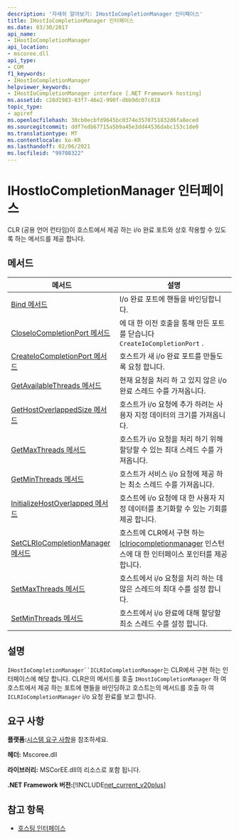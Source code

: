 ```yaml
---
description: '자세히 알아보기: IHostIoCompletionManager 인터페이스'
title: IHostIoCompletionManager 인터페이스
ms.date: 03/30/2017
api_name:
- IHostIoCompletionManager
api_location:
- mscoree.dll
api_type:
- COM
f1_keywords:
- IHostIoCompletionManager
helpviewer_keywords:
- IHostIoCompletionManager interface [.NET Framework hosting]
ms.assetid: c28d1983-83f7-46e2-990f-dbb9dc07c818
topic_type:
- apiref
ms.openlocfilehash: 30cb0ecbfd9645bc0374e3570751832d6fa8eced
ms.sourcegitcommit: ddf7edb67715a5b9a45e3dd44536dabc153c1de0
ms.translationtype: MT
ms.contentlocale: ko-KR
ms.lasthandoff: 02/06/2021
ms.locfileid: "99708322"
---
```

# <a name="ihostiocompletionmanager-interface"></a>IHostIoCompletionManager 인터페이스

CLR (공용 언어 런타임)이 호스트에서 제공 하는 i/o 완료 포트와 상호 작용할 수 있도록 하는 메서드를 제공 합니다.  
  
## <a name="methods"></a>메서드  
  
|메서드|설명|  
|------------|-----------------|  
|[Bind 메서드](ihostiocompletionmanager-bind-method.md)|I/o 완료 포트에 핸들을 바인딩합니다.|  
|[CloseIoCompletionPort 메서드](ihostiocompletionmanager-closeiocompletionport-method.md)|에 대 한 이전 호출을 통해 만든 포트를 닫습니다 `CreateIoCompletionPort` .|  
|[CreateIoCompletionPort 메서드](ihostiocompletionmanager-createiocompletionport-method.md)|호스트가 새 i/o 완료 포트를 만들도록 요청 합니다.|  
|[GetAvailableThreads 메서드](ihostiocompletionmanager-getavailablethreads-method.md)|현재 요청을 처리 하 고 있지 않은 i/o 완료 스레드 수를 가져옵니다.|  
|[GetHostOverlappedSize 메서드](ihostiocompletionmanager-gethostoverlappedsize-method.md)|호스트가 i/o 요청에 추가 하려는 사용자 지정 데이터의 크기를 가져옵니다.|  
|[GetMaxThreads 메서드](ihostiocompletionmanager-getmaxthreads-method.md)|호스트가 i/o 요청을 처리 하기 위해 할당할 수 있는 최대 스레드 수를 가져옵니다.|  
|[GetMinThreads 메서드](ihostiocompletionmanager-getminthreads-method.md)|호스트가 서비스 i/o 요청에 제공 하는 최소 스레드 수를 가져옵니다.|  
|[InitializeHostOverlapped 메서드](ihostiocompletionmanager-initializehostoverlapped-method.md)|호스트에 i/o 요청에 대 한 사용자 지정 데이터를 초기화할 수 있는 기회를 제공 합니다.|  
|[SetCLRIoCompletionManager 메서드](ihostiocompletionmanager-setclriocompletionmanager-method.md)|호스트에 CLR에서 구현 하는 [Iclriocompletionmanager](iclriocompletionmanager-interface.md) 인스턴스에 대 한 인터페이스 포인터를 제공 합니다.|  
|[SetMaxThreads 메서드](ihostiocompletionmanager-setmaxthreads-method.md)|호스트에서 i/o 요청을 처리 하는 데 많은 스레드의 최대 수를 설정 합니다.|  
|[SetMinThreads 메서드](ihostiocompletionmanager-setminthreads-method.md)|호스트에서 i/o 완료에 대해 할당할 최소 스레드 수를 설정 합니다.|  
  
## <a name="remarks"></a>설명  

 `IHostIoCompletionManager``ICLRIoCompletionManager`는 CLR에서 구현 하는 인터페이스에 해당 합니다. CLR은의 메서드를 호출 `IHostIoCompletionManager` 하 여 호스트에서 제공 하는 포트에 핸들을 바인딩하고 호스트는의 메서드를 호출 하 여 `ICLRIoCompletionManager` i/o 요청 완료를 보고 합니다.  
  
## <a name="requirements"></a>요구 사항  

 **플랫폼:**[시스템 요구 사항](../../get-started/system-requirements.md)을 참조하세요.  
  
 **헤더:** Mscoree.dll  
  
 **라이브러리:** MSCorEE.dll의 리소스로 포함 됩니다.  
  
 **.NET Framework 버전:**[!INCLUDE[net_current_v20plus](../../../../includes/net-current-v20plus-md.md)]  
  
## <a name="see-also"></a>참고 항목

- [호스팅 인터페이스](hosting-interfaces.md)
